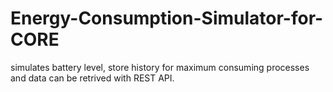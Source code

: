 # Energy-Consumption-Simulator-for-CORE
simulates battery level, store history for maximum consuming processes and data can be retrived with REST API.

